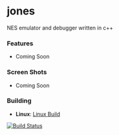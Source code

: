 # jones

NES emulator and debugger written in c++

### Features

* Coming Soon

### Screen Shots

* Coming Soon

### Building

* __Linux__: [Linux Build](https://github.com/thejunkjon/jones/wiki/Build-For-Linux)

[![Build Status](https://travis-ci.org/thejunkjon/jones.svg?branch=master)](https://travis-ci.org/thejunkjon/jones)
